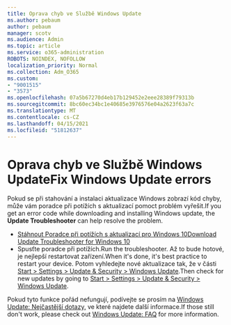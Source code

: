 ```yaml
---
title: Oprava chyb ve Službě Windows Update
ms.author: pebaum
author: pebaum
manager: scotv
ms.audience: Admin
ms.topic: article
ms.service: o365-administration
ROBOTS: NOINDEX, NOFOLLOW
localization_priority: Normal
ms.collection: Adm_O365
ms.custom:
- "9001515"
- "3573"
ms.openlocfilehash: 07a5b67270d4eb17b129452e2eee28389f79313b
ms.sourcegitcommit: 8bc60ec34bc1e40685e3976576e04a2623f63a7c
ms.translationtype: MT
ms.contentlocale: cs-CZ
ms.lasthandoff: 04/15/2021
ms.locfileid: "51812637"
---
```

# <a name="fix-windows-update-errors"></a><span data-ttu-id="e7a61-102">Oprava chyb ve Službě Windows Update</span><span class="sxs-lookup"><span data-stu-id="e7a61-102">Fix Windows Update errors</span></span>

<span data-ttu-id="e7a61-103">Pokud se při stahování a instalaci aktualizace Windows  zobrazí kód chyby, může vám poradce při potížích s aktualizací pomoct problém vyřešit.</span><span class="sxs-lookup"><span data-stu-id="e7a61-103">If you get an error code while downloading and installing Windows update, the **Update Troubleshooter** can help resolve the problem.</span></span>

- [<span data-ttu-id="e7a61-104">Stáhnout Poradce při potížích s aktualizací pro Windows 10</span><span class="sxs-lookup"><span data-stu-id="e7a61-104">Download Update Troubleshooter for Windows 10</span></span>](https://support.microsoft.com/help/4027322/windows-update-troubleshooter)
- <span data-ttu-id="e7a61-105">Spusťte poradce při potížích.</span><span class="sxs-lookup"><span data-stu-id="e7a61-105">Run the troubleshooter.</span></span> <span data-ttu-id="e7a61-106">Až to bude hotové, je nejlepší restartovat zařízení.</span><span class="sxs-lookup"><span data-stu-id="e7a61-106">When it's done, it's best practice to restart your device.</span></span> <span data-ttu-id="e7a61-107">Potom vyhledejte nové aktualizace tak, že v části [Start > Settings > Update & Security > Windows Update](ms-settings:windowsupdate).</span><span class="sxs-lookup"><span data-stu-id="e7a61-107">Then check for new updates by going to [Start > Settings > Update & Security > Windows Update](ms-settings:windowsupdate).</span></span>

<span data-ttu-id="e7a61-108">Pokud tyto funkce pořád nefungují, podívejte se prosím na [Windows Update: Nejčastější dotazy,](https://support.microsoft.com/help/12373/windows-update-faq) ve které najdete další informace.</span><span class="sxs-lookup"><span data-stu-id="e7a61-108">If those still don't work, please check out [Windows Update: FAQ](https://support.microsoft.com/help/12373/windows-update-faq) for more information.</span></span>
